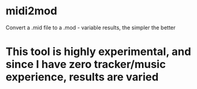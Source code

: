 # midi2mod
Convert a .mid file to a .mod - variable results, the simpler the better

# This tool is highly experimental, and since I have zero tracker/music experience, results are varied
